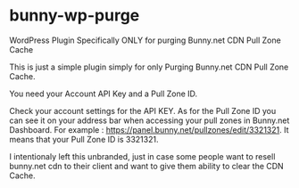 # bunny-wp-purge
WordPress Plugin Specifically ONLY for purging Bunny.net CDN Pull Zone Cache 

This is just a simple plugin simply for only Purging Bunny.net CDN Pull Zone Cache.

You need your Account API Key and a Pull Zone ID. 

Check your account settings for the API KEY. As for the Pull Zone ID you can see it on your address bar when accessing your pull zones in Bunny.net Dashboard.
For example : https://panel.bunny.net/pullzones/edit/3321321. It means that your Pull Zone ID is 3321321.

I intentionaly left this unbranded, just in case some people want to resell bunny.net cdn to their client and want to give them ability to clear the CDN Cache. 
